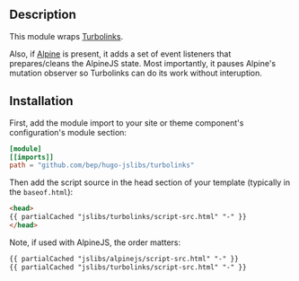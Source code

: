 ## Description

This module wraps [Turbolinks](https://github.com/turbolinks).

Also, if [Alpine](../alpinejs/alpine) is present, it adds a set of event listeners that
prepares/cleans the AlpineJS state. Most importantly, it pauses Alpine's mutation observer so Turbolinks can do its work without interuption.

## Installation

First, add the module import to your site or theme component's configuration's module section:

```toml
[module]
[[imports]]
path = "github.com/bep/hugo-jslibs/turbolinks"
```

Then add the script source in the head section of your template (typically in the `baseof.html`):


```html
<head>
{{ partialCached "jslibs/turbolinks/script-src.html" "-" }}
</head>
```

Note, if used with AlpineJS, the order matters:

```html
{{ partialCached "jslibs/alpinejs/script-src.html" "-" }}
{{ partialCached "jslibs/turbolinks/script-src.html" "-" }}
```


